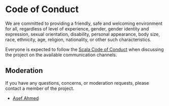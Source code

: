 # Code of Conduct

We are committed to providing a friendly, safe and welcoming environment for all, regardless of level of experience, gender, gender identity and expression, sexual orientation, disability, personal appearance, body size, race, ethnicity, age, religion, nationality, or other such characteristics.

Everyone is expected to follow the [Scala Code of Conduct] when discussing the project on the available communication channels.


## Moderation

If you have any questions, concerns, or moderation requests, please contact a member of the project.

- [Asef Ahmed](mailto:asefahmed56@gmail.com)

[Scala Code of Conduct]: https://scala-lang.org/conduct/
